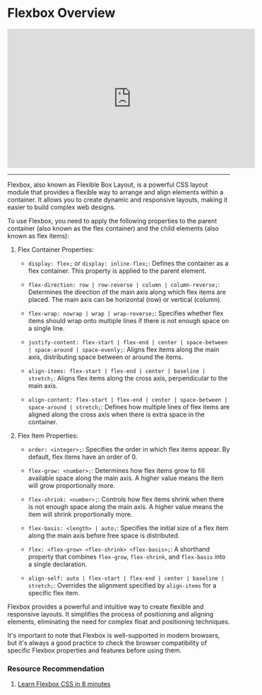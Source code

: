 # Flexbox Overview

<iframe width="560" height="315" src="https://www.youtube-nocookie.com/embed/u044iM9xsWU" title="YouTube video player" frameborder="0" allow="accelerometer; autoplay; clipboard-write; encrypted-media; gyroscope; picture-in-picture; web-share" allowfullscreen></iframe>

---

Flexbox, also known as Flexible Box Layout, is a powerful CSS layout module that provides a flexible way to arrange and align elements within a container. It allows you to create dynamic and responsive layouts, making it easier to build complex web designs.

To use Flexbox, you need to apply the following properties to the parent container (also known as the flex container) and the child elements (also known as flex items):

1. Flex Container Properties:

   - `display: flex;` or `display: inline-flex;`: Defines the container as a flex container. This property is applied to the parent element.

   - `flex-direction: row | row-reverse | column | column-reverse;`: Determines the direction of the main axis along which flex items are placed. The main axis can be horizontal (row) or vertical (column).

   - `flex-wrap: nowrap | wrap | wrap-reverse;`: Specifies whether flex items should wrap onto multiple lines if there is not enough space on a single line.

   - `justify-content: flex-start | flex-end | center | space-between | space-around | space-evenly;`: Aligns flex items along the main axis, distributing space between or around the items.

   - `align-items: flex-start | flex-end | center | baseline | stretch;`: Aligns flex items along the cross axis, perpendicular to the main axis.

   - `align-content: flex-start | flex-end | center | space-between | space-around | stretch;`: Defines how multiple lines of flex items are aligned along the cross axis when there is extra space in the container.

2. Flex Item Properties:

   - `order: <integer>;`: Specifies the order in which flex items appear. By default, flex items have an order of 0.

   - `flex-grow: <number>;`: Determines how flex items grow to fill available space along the main axis. A higher value means the item will grow proportionally more.

   - `flex-shrink: <number>;`: Controls how flex items shrink when there is not enough space along the main axis. A higher value means the item will shrink proportionally more.

   - `flex-basis: <length> | auto;`: Specifies the initial size of a flex item along the main axis before free space is distributed.

   - `flex: <flex-grow> <flex-shrink> <flex-basis>;`: A shorthand property that combines `flex-grow`, `flex-shrink`, and `flex-basis` into a single declaration.

   - `align-self: auto | flex-start | flex-end | center | baseline | stretch;`: Overrides the alignment specified by `align-items` for a specific flex item.

Flexbox provides a powerful and intuitive way to create flexible and responsive layouts. It simplifies the process of positioning and aligning elements, eliminating the need for complex float and positioning techniques.

It's important to note that Flexbox is well-supported in modern browsers, but it's always a good practice to check the browser compatibility of specific Flexbox properties and features before using them.

### Resource Recommendation

1. <a href="https://youtu.be/phWxA89Dy94" target="_blank">Learn Flexbox CSS in 8 minutes</a>
